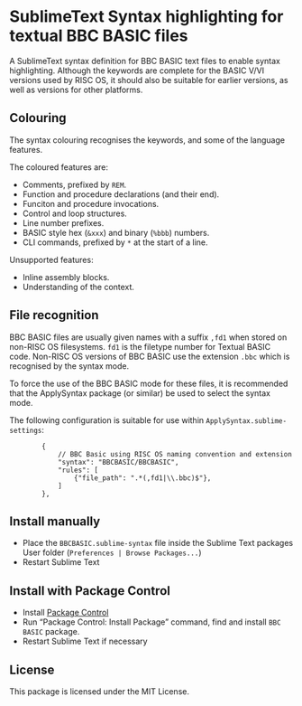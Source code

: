 # SublimeText Syntax highlighting for textual BBC BASIC files

A SublimeText syntax definition for BBC BASIC text files to enable syntax highlighting.
Although the keywords are complete for the BASIC V/VI versions used by RISC OS, it should also
be suitable for earlier versions, as well as versions for other platforms.

## Colouring

The syntax colouring recognises the keywords, and some of the language features.

The coloured features are:

* Comments, prefixed by `REM`.
* Function and procedure declarations (and their end).
* Funciton and procedure invocations.
* Control and loop structures.
* Line number prefixes.
* BASIC style hex (`&xxx`) and binary (`%bbb`) numbers.
* CLI commands, prefixed by `*` at the start of a line.

Unsupported features:

* Inline assembly blocks.
* Understanding of the context.


## File recognition

BBC BASIC files are usually given names with a suffix `,fd1` when stored on non-RISC OS filesystems. `fd1` is the filetype number for Textual BASIC code. Non-RISC OS versions of
BBC BASIC use the extension `.bbc` which is recognised by the syntax mode.

To force the use of the BBC BASIC mode for these files, it is recommended that the ApplySyntax package (or similar) be used to select the syntax mode.

The following configuration is suitable for use within `ApplySyntax.sublime-settings`:

```
        {
            // BBC Basic using RISC OS naming convention and extension
            "syntax": "BBCBASIC/BBCBASIC",
            "rules": [
                {"file_path": ".*(,fd1|\\.bbc)$"},
            ]
        },
```


## Install manually

* Place the `BBCBASIC.sublime-syntax` file inside the Sublime Text packages User folder (`Preferences | Browse Packages...`)
* Restart Sublime Text


## Install with Package Control

* Install [Package Control](http://wbond.net/sublime_packages/package_control)
* Run “Package Control: Install Package” command, find and install `BBC BASIC` package.
* Restart Sublime Text if necessary

## License
This package is licensed under the MIT License.

